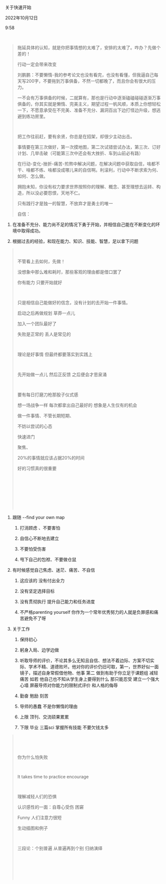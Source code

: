 关于快速开始

2022年10月12日

9:58

 

> 拖延具体的认知，就是你把事情想的太难了，安排的太难了。咋办？先做个差的！
>
> 行动一定会带来改变
>
> 刘鹏鹏：不要懒惰-我的参考论文也没有看完，也没有看懂，但我逼自己每天写200字，不要拖到万事俱备，不然一切都晚了，而且你会有很大的压力。
>
> 一不会有万事俱备的时候，二就算有，那也是行动中逐渐磕磕碰碰逐渐万事俱备的，你其实就是懒惰、完美主义，期望过程一帆风顺，本质上你想轻松一下，不愿意承受在不完美、准备不充分、漏洞百出下边打怪边升级，想逃避到练功房里。
>
>  
>
> 把工作往前赶，要有余贤，你总是在招架，却很少主动出击。
>
> 事情要在第三次做好，第一次摸地图，第二次试错尝试办法，第三次、订好计划、几举击破（可能第三次中还会有大挫折、车到山前必有路）
>
> 在行动-变化-挫折-痛苦-煎熬中解决问题，在解决问题中获取自信，啥都不干、啥都不练、啥都没成哪儿来的自信啊。利滚利，行动中不断求索为何、如何、怎么做。
>
> 拥抱未知，你没有权力要求世界按照你的理解、概念、甚至理想去运转、构造，所以没必要怨恨，天地不仁。
>
> 只有践行才是独一的智慧，不放弃才是勇士的唯一
>
> 自信：

1.  在准备不充分、能力尚不足的情况下勇于开始，并相信自己能在不断变化的环境中取得成功。

2.  根据过去的经验，和现在能力、知识、技能、智慧，足以拿下问题

>  
>
> 不管看上去如何，先做！
>
> 没想象中那么难和耗时，那些客观的理由都是借口罢了
>
> 你有能力 只要开始就好
>
>  
>
> 只是相信自己能做好的信念，没有计划的去开始一件事情。
>
> 启动之后再做规划 草莽一点儿
>
> 加入一个团队最好了
>
> 失败是正常的 丢人是常见的
>
>  
>
> 理论是好事情 但最终都要落实到实践上
>
>  
>
> 先开始做一点儿 然后正反馈 之后便会才思泉涌
>
>  
>
> 要有每日打磨刀枪那股子仪式感
>
> 想一场战争一样 每次都拿出自己最好的 想象是人生仅有的机会
>
> 做一件事情、不管长期短期、
>
> 不妨以尝试的心态
>
> 快速进门
>
> 聚焦、
>
> 20%的事情就应该占据20%的时间
>
> 好的习惯真的很重要
>
>  
>
>  
>
>  
>
>  

1.  跟随 --find your own map

    1.  打消顾虑 、不要害怕

    2.  自信心不断地去建立

    3.  不要怕受伤害

    4.  甩下自己的包袱、不要做仓鼠

2.  有时候感觉自己焦虑、迷茫、痛苦、不自信

    1.  这应该的 没有付出全力

    2.  没有坚定选择目标

    3.  没有贯彻执行 提升自己能力和任务进度

    4.  不严格parenting yourself 你作为一个常年优秀努力的人就是负罪感和痛苦避免不了呀

3.  关于工作

    1.  保持初心

    2.  躬身入局、边学边做

    3.  听取导师的评价，不论其多么无知且自信、想法不着边际、方案不切实际、学术不精、道德败坏。他对你的评价仍旧可取，第一，世界好似一面镜子，描述自身常假借他物、他事 第二 做到有助于你立足于课题组 减轻痛苦 如若 他自己也不知从学生身上要得到什么 那只能忍受 建立一个强大心墙 屏蔽导师对你能力的限制式评价 和人格的侮辱

    4.  勤奋 勉励 刻苦

    5.  导师的愚蠢 不是你懒惰的理由

    6.  上限 顶刊、交流硕果累累

    7.  下限 毕业 三篇sci 掌握所有技能 不要欠钱太多

>  
>
>  
>
> 你为什么怕失败
>
>  
>
> It takes time to practice encourage
>
>  
>
> 理解减轻人们的恐惧
>
> 认识感性的一面：自尊心受伤 困窘
>
> Funny 人们注意力很短
>
> 生动插图和例子
>
>  
>
> 三段论：个别普遍 从普遍再到个别 归纳演绎
>
>  
>
>  
>
>  

